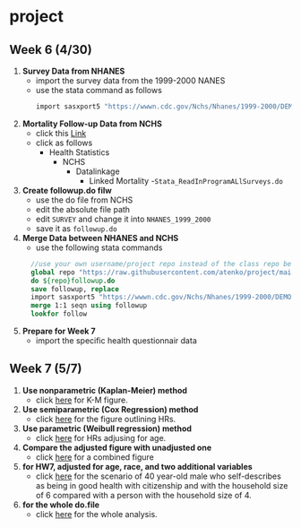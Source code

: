 # project
## Week 6 (4/30)
1. **Survey Data from NHANES**
   - import the survey data from the 1999-2000 NANES
   - use the stata command as follows
     ```stata
     import sasxport5 "https://wwwn.cdc.gov/Nchs/Nhanes/1999-2000/DEMO.XPT", clear
     ```
2. **Mortality Follow-up Data from NCHS**
   - click this [Link](https://ftp.cdc.gov/pub/)
   - click as follows
     - Health Statistics
       - NCHS
         - Datalinkage
           - Linked Mortality
             -```Stata_ReadInProgramALlSurveys.do```
3. **Create followup.do filw**
    - use the do file from NCHS
    - edit the absolute file path
    - edit ```SURVEY``` and change it into ```NHANES_1999_2000```
    - save it as ```followup.do```
4. **Merge Data between NHANES and NCHS**
    - use the following stata commands
    ```stata
      //use your own username/project repo instead of the class repo below
      global repo "https://raw.githubusercontent.com/atenko/project/main/"
      do ${repo}followup.do
      save followup, replace 
      import sasxport5 "https://wwwn.cdc.gov/Nchs/Nhanes/1999-2000/DEMO.XPT", clear
      merge 1:1 seqn using followup
      lookfor follow
    ```
5. **Prepare for Week 7**
     - import the specific health questionnair data
       
## Week 7 (5/7)

1. **Use nonparametric (Kaplan-Meier) method**
   - click [here](nonpara.png) for K-M figure.
2. **Use semiparametric (Cox Regression) method**
   - click [here](semipara_unadj.png) for the figure outlining HRs.
3. **Use parametric (Weibull regression) method**
   - click [here](semipara_adj.png) for HRs adjusing for age.
4. **Compare the adjusted figure with unadjusted one**
   - click [here](unadj_adj.png) for a combined figure
6. **for HW7, adjusted for age, race, and two additional variables**
   - click [here](scenario.png) for the scenario of 40 year-old male who self-describes as being in good health with citizenship and with the household size of 6 compared with a person with the household size of 4.
7. **for the whole do.file**
   - click [here](dyndoc.html) for the whole analysis.
